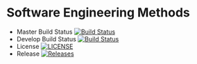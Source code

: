 # Software Engineering Methods 

- Master Build Status [![Build Status](https://travis-ci.org/FionaGilmour/sem.svg?branch=master)](https://travis-ci.org/FionaGilmour/sem)
- Develop Build Status [![Build Status](https://travis-ci.org/FionaGilmour/sem.svg?branch=develop)](https://travis-ci.org/FionaGilmour/sem)
- License [![LICENSE](https://img.shields.io/github/license/FionaGilmour/sem.svg?style=flat-square)](https://github.com/FionaGilmour/sem/blob/master/LICENSE)
- Release [![Releases](https://img.shields.io/github/release/FionaGilmour/sem/all.svg?style=flat-square)](https://github.com/FionaGilmour/sem/releases)
